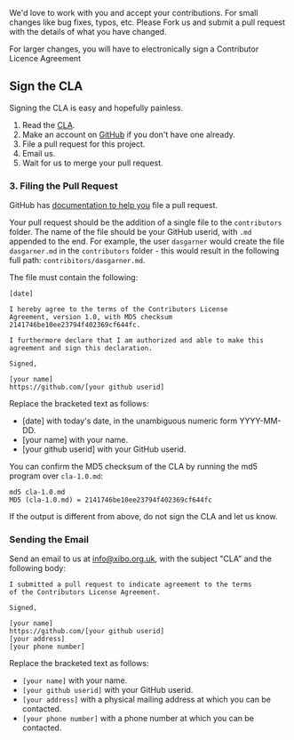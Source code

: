We'd love to work with you and accept your contributions. For small changes like bug fixes, typos, etc. Please Fork us and submit a pull request with the details of what you have changed.

For larger changes, you will have to electronically sign a Contributor Licence Agreement

## Sign the CLA
Signing the CLA is easy and hopefully painless.

1. Read the [CLA](cla-1.0.md).
2. Make an account on [GitHub](https://github.com/) if you don't have one already.
3. File a pull request for this project.
4. Email us.
5. Wait for us to merge your pull request.

### 3. Filing the Pull Request
GitHub has [documentation to help you](https://help.github.com/articles/using-pull-requests) file a pull request.

Your pull request should be the addition of a single file to the `contributors` folder. The name of the file should be your GitHub userid, with `.md` appended to the end. For example, the user `dasgarner` would create the file `dasgarner.md` in the `contributors` folder - this would result in the following full path: `contribitors/dasgarner.md`.

The file must contain the following:

```
[date]

I hereby agree to the terms of the Contributors License
Agreement, version 1.0, with MD5 checksum
2141746be10ee23794f402369cf644fc.

I furthermore declare that I am authorized and able to make this
agreement and sign this declaration.

Signed,

[your name]
https://github.com/[your github userid]
```

Replace the bracketed text as follows:

* [date] with today's date, in the unambiguous numeric form YYYY-MM-DD.
* [your name] with your name.
* [your github userid] with your GitHub userid.

You can confirm the MD5 checksum of the CLA by running the md5 program over `cla-1.0.md`:

```
md5 cla-1.0.md
MD5 (cla-1.0.md) = 2141746be10ee23794f402369cf644fc
```

If the output is different from above, do not sign the CLA and let us know.

### Sending the Email
Send an email to us at [info@xibo.org.uk](mailto:info@xibo.org.uk),
with the subject "CLA" and the following body:

```
I submitted a pull request to indicate agreement to the terms
of the Contributors License Agreement.

Signed,

[your name]
https://github.com/[your github userid]
[your address]
[your phone number]
```

Replace the bracketed text as follows:

* `[your name]` with your name.
* `[your github userid]` with your GitHub userid.
* `[your address]` with a physical mailing address at which you can be
  contacted.
* `[your phone number]` with a phone number at which you can be contacted.
